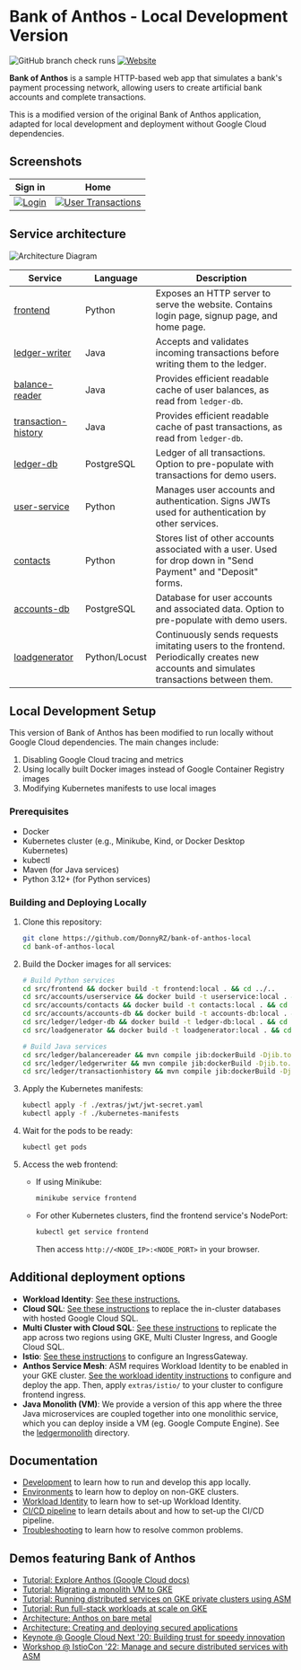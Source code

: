 # Bank of Anthos - Local Development Version

![GitHub branch check runs](https://img.shields.io/github/check-runs/GoogleCloudPlatform/bank-of-anthos/main)
[![Website](https://img.shields.io/website?url=https%3A%2F%2Fcymbal-bank.fsi.cymbal.dev%2F&label=live%20demo
)](https://cymbal-bank.fsi.cymbal.dev)

**Bank of Anthos** is a sample HTTP-based web app that simulates a bank's payment processing network, allowing users to create artificial bank accounts and complete transactions.

This is a modified version of the original Bank of Anthos application, adapted for local development and deployment without Google Cloud dependencies.

## Screenshots

| Sign in                                                                                                        | Home                                                                                                    |
| ----------------------------------------------------------------------------------------------------------------- | ------------------------------------------------------------------------------------------------------------------ |
| [![Login](/docs/img/login.png)](/docs/img/login.png) | [![User Transactions](/docs/img/transactions.png)](/docs/img/transactions.png) |


## Service architecture

![Architecture Diagram](/docs/img/architecture.png)

| Service                                                 | Language      | Description                                                                                                                                  |
| ------------------------------------------------------- | ------------- | -------------------------------------------------------------------------------------------------------------------------------------------- |
| [frontend](/src/frontend)                              | Python        | Exposes an HTTP server to serve the website. Contains login page, signup page, and home page.                                                |
| [ledger-writer](/src/ledger/ledgerwriter)              | Java          | Accepts and validates incoming transactions before writing them to the ledger.                                                               |
| [balance-reader](/src/ledger/balancereader)            | Java          | Provides efficient readable cache of user balances, as read from `ledger-db`.                                                                |
| [transaction-history](/src/ledger/transactionhistory)  | Java          | Provides efficient readable cache of past transactions, as read from `ledger-db`.                                                            |
| [ledger-db](/src/ledger/ledger-db)                     | PostgreSQL    | Ledger of all transactions. Option to pre-populate with transactions for demo users.                                                         |
| [user-service](/src/accounts/userservice)              | Python        | Manages user accounts and authentication. Signs JWTs used for authentication by other services.                                              |
| [contacts](/src/accounts/contacts)                     | Python        | Stores list of other accounts associated with a user. Used for drop down in "Send Payment" and "Deposit" forms.                              |
| [accounts-db](/src/accounts/accounts-db)               | PostgreSQL    | Database for user accounts and associated data. Option to pre-populate with demo users.                                                      |
| [loadgenerator](/src/loadgenerator)                    | Python/Locust | Continuously sends requests imitating users to the frontend. Periodically creates new accounts and simulates transactions between them.      |

## Local Development Setup

This version of Bank of Anthos has been modified to run locally without Google Cloud dependencies. The main changes include:

1. Disabling Google Cloud tracing and metrics
2. Using locally built Docker images instead of Google Container Registry images
3. Modifying Kubernetes manifests to use local images

### Prerequisites

- Docker
- Kubernetes cluster (e.g., Minikube, Kind, or Docker Desktop Kubernetes)
- kubectl
- Maven (for Java services)
- Python 3.12+ (for Python services)

### Building and Deploying Locally

1. Clone this repository:
   ```sh
   git clone https://github.com/DonnyRZ/bank-of-anthos-local
   cd bank-of-anthos-local
   ```

2. Build the Docker images for all services:
   ```sh
   # Build Python services
   cd src/frontend && docker build -t frontend:local . && cd ../..
   cd src/accounts/userservice && docker build -t userservice:local . && cd ../../..
   cd src/accounts/contacts && docker build -t contacts:local . && cd ../..
   cd src/accounts/accounts-db && docker build -t accounts-db:local . && cd ../..
   cd src/ledger/ledger-db && docker build -t ledger-db:local . && cd ../..
   cd src/loadgenerator && docker build -t loadgenerator:local . && cd ../..
   
   # Build Java services
   cd src/ledger/balancereader && mvn compile jib:dockerBuild -Djib.to.image=balancereader:local && cd ../../..
   cd src/ledger/ledgerwriter && mvn compile jib:dockerBuild -Djib.to.image=ledgerwriter:local && cd ../../..
   cd src/ledger/transactionhistory && mvn compile jib:dockerBuild -Djib.to.image=transactionhistory:local && cd ../../..
   ```

3. Apply the Kubernetes manifests:
   ```sh
   kubectl apply -f ./extras/jwt/jwt-secret.yaml
   kubectl apply -f ./kubernetes-manifests
   ```

4. Wait for the pods to be ready:
   ```sh
   kubectl get pods
   ```

5. Access the web frontend:
   - If using Minikube:
     ```sh
     minikube service frontend
     ```
   - For other Kubernetes clusters, find the frontend service's NodePort:
     ```sh
     kubectl get service frontend
     ```
     Then access `http://<NODE_IP>:<NODE_PORT>` in your browser.

## Additional deployment options

- **Workload Identity**: [See these instructions.](/docs/workload-identity.md)
- **Cloud SQL**: [See these instructions](/extras/cloudsql) to replace the in-cluster databases with hosted Google Cloud SQL.
- **Multi Cluster with Cloud SQL**: [See these instructions](/extras/cloudsql-multicluster) to replicate the app across two regions using GKE, Multi Cluster Ingress, and Google Cloud SQL.
- **Istio**: [See these instructions](/extras/istio) to configure an IngressGateway.
- **Anthos Service Mesh**: ASM requires Workload Identity to be enabled in your GKE cluster. [See the workload identity instructions](/docs/workload-identity.md) to configure and deploy the app. Then, apply `extras/istio/` to your cluster to configure frontend ingress.
- **Java Monolith (VM)**: We provide a version of this app where the three Java microservices are coupled together into one monolithic service, which you can deploy inside a VM (eg. Google Compute Engine). See the [ledgermonolith](/src/ledgermonolith) directory.

## Documentation

<!-- This section is duplicated in the docs/ README: https://github.com/GoogleCloudPlatform/bank-of-anthos/blob/main/docs/README.md -->

- [Development](/docs/development.md) to learn how to run and develop this app locally.
- [Environments](/docs/environments.md) to learn how to deploy on non-GKE clusters.
- [Workload Identity](/docs/workload-identity.md) to learn how to set-up Workload Identity.
- [CI/CD pipeline](/docs/ci-cd-pipeline.md) to learn details about and how to set-up the CI/CD pipeline.
- [Troubleshooting](/docs/troubleshooting.md) to learn how to resolve common problems.

## Demos featuring Bank of Anthos
- [Tutorial: Explore Anthos (Google Cloud docs)](https://cloud.google.com/anthos/docs/tutorials/explore-anthos)
- [Tutorial: Migrating a monolith VM to GKE](https://cloud.google.com/migrate/containers/docs/migrating-monolith-vm-overview-setup)
- [Tutorial: Running distributed services on GKE private clusters using ASM](https://cloud.google.com/service-mesh/docs/distributed-services-private-clusters)
- [Tutorial: Run full-stack workloads at scale on GKE](https://cloud.google.com/kubernetes-engine/docs/tutorials/full-stack-scale)
- [Architecture: Anthos on bare metal](https://cloud.google.com/architecture/ara-anthos-on-bare-metal)
- [Architecture: Creating and deploying secured applications](https://cloud.google.com/architecture/security-foundations/creating-deploying-secured-apps)
- [Keynote @ Google Cloud Next '20: Building trust for speedy innovation](https://www.youtube.com/watch?v=7QR1z35h_yc)
- [Workshop @ IstioCon '22: Manage and secure distributed services with ASM](https://www.youtube.com/watch?v=--mPdAxovfE)